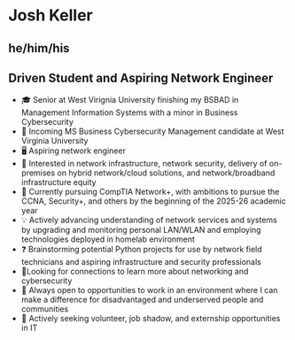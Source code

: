 # Josh Keller
## he/him/his
## Driven Student and Aspiring Network Engineer
<!--
**jmklr/jmklr** is a ✨ _special_ ✨ repository because its `README.md` (this file) appears on your GitHub profile.

Here are some ideas to get you started:

- 🔭 I’m currently working on ...
- 🌱 I’m currently learning ...
- 👯 I’m looking to collaborate on ...
- 🤔 I’m looking for help with ...
- 💬 Ask me about ...
- 📫 How to reach me: ...
- 😄 Pronouns: ...
- ⚡ Fun fact: ...
-->

-  🎓 Senior at West Virignia University finishing my BSBAD in Management Information Systems with a minor in Business Cybersecurity
- 🏫 Incoming MS Business Cybersecurity Management candidate at West Virginia University
- 🖥️ Aspiring network engineer
- 📡 Interested in network infrastructure, network security, delivery of on-premises on hybrid network/cloud solutions, and network/broadband infrastructure equity
- 📖 Currently pursuing CompTIA Network+, with ambitions to pursue the CCNA, Security+, and others by the beginning of the 2025-26 academic year
- 💡 Actively advancing understanding of network services and systems by upgrading and monitoring personal LAN/WLAN and employing technologies deployed in homelab environment
- ❓ Brainstorming potential Python projects for use by network field technicians and aspiring infrastructure and security professionals
- 🤝Looking for connections to learn more about networking and cybersecurity
- 🎁 Always open to opportunities to work in an environment where I can make a difference for disadvantaged and underserved people and communities
- 📆 Actively seeking volunteer, job shadow, and externship opportunities in IT
